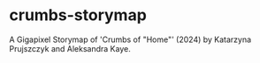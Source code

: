 # crumbs-storymap
A Gigapixel Storymap of 'Crumbs of "Home"' (2024) by Katarzyna Prujszczyk and Aleksandra Kaye.
